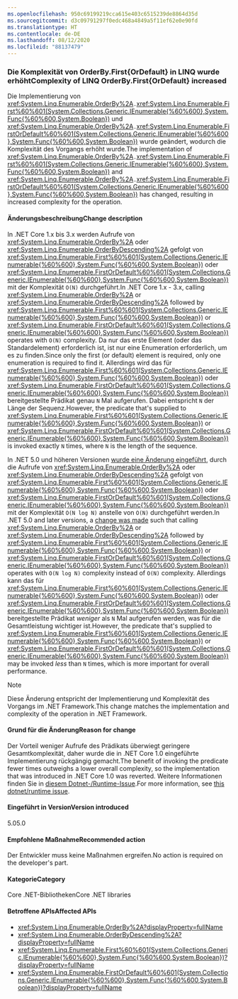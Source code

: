 ```yaml
---
ms.openlocfilehash: 950c69199219cca615e403c6515239de8864d35d
ms.sourcegitcommit: d3c09791297f0edc468a4849a5f11ef62e0e90fd
ms.translationtype: HT
ms.contentlocale: de-DE
ms.lasthandoff: 08/12/2020
ms.locfileid: "88137479"
---
```

### <a name="complexity-of-linq-orderbyfirstordefault-increased"></a><span data-ttu-id="b143c-101">Die Komplexität von OrderBy.First{OrDefault} in LINQ wurde erhöht</span><span class="sxs-lookup"><span data-stu-id="b143c-101">Complexity of LINQ OrderBy.First{OrDefault} increased</span></span>

<span data-ttu-id="b143c-102">Die Implementierung von <xref:System.Linq.Enumerable.OrderBy%2A>`.`<xref:System.Linq.Enumerable.First%60%601(System.Collections.Generic.IEnumerable{%60%600},System.Func{%60%600,System.Boolean})> und <xref:System.Linq.Enumerable.OrderBy%2A>`.`<xref:System.Linq.Enumerable.FirstOrDefault%60%601(System.Collections.Generic.IEnumerable{%60%600},System.Func{%60%600,System.Boolean})> wurde geändert, wodurch die Komplexität des Vorgangs erhöht wurde.</span><span class="sxs-lookup"><span data-stu-id="b143c-102">The implementation of <xref:System.Linq.Enumerable.OrderBy%2A>`.`<xref:System.Linq.Enumerable.First%60%601(System.Collections.Generic.IEnumerable{%60%600},System.Func{%60%600,System.Boolean})> and <xref:System.Linq.Enumerable.OrderBy%2A>`.`<xref:System.Linq.Enumerable.FirstOrDefault%60%601(System.Collections.Generic.IEnumerable{%60%600},System.Func{%60%600,System.Boolean})> has changed, resulting in increased complexity for the operation.</span></span>

#### <a name="change-description"></a><span data-ttu-id="b143c-103">Änderungsbeschreibung</span><span class="sxs-lookup"><span data-stu-id="b143c-103">Change description</span></span>

<span data-ttu-id="b143c-104">In .NET Core 1.x bis 3.x werden Aufrufe von <xref:System.Linq.Enumerable.OrderBy%2A> oder <xref:System.Linq.Enumerable.OrderByDescending%2A> gefolgt von <xref:System.Linq.Enumerable.First%60%601(System.Collections.Generic.IEnumerable{%60%600},System.Func{%60%600,System.Boolean})> oder <xref:System.Linq.Enumerable.FirstOrDefault%60%601(System.Collections.Generic.IEnumerable{%60%600},System.Func{%60%600,System.Boolean})> mit der Komplexität `O(N)` durchgeführt.</span><span class="sxs-lookup"><span data-stu-id="b143c-104">In .NET Core 1.x - 3.x, calling <xref:System.Linq.Enumerable.OrderBy%2A> or <xref:System.Linq.Enumerable.OrderByDescending%2A> followed by <xref:System.Linq.Enumerable.First%60%601(System.Collections.Generic.IEnumerable{%60%600},System.Func{%60%600,System.Boolean})> or <xref:System.Linq.Enumerable.FirstOrDefault%60%601(System.Collections.Generic.IEnumerable{%60%600},System.Func{%60%600,System.Boolean})> operates with `O(N)` complexity.</span></span> <span data-ttu-id="b143c-105">Da nur das erste Element (oder das Standardelement) erforderlich ist, ist nur eine Enumeration erforderlich, um es zu finden.</span><span class="sxs-lookup"><span data-stu-id="b143c-105">Since only the first (or default) element is required, only one enumeration is required to find it.</span></span> <span data-ttu-id="b143c-106">Allerdings wird das für <xref:System.Linq.Enumerable.First%60%601(System.Collections.Generic.IEnumerable{%60%600},System.Func{%60%600,System.Boolean})> oder <xref:System.Linq.Enumerable.FirstOrDefault%60%601(System.Collections.Generic.IEnumerable{%60%600},System.Func{%60%600,System.Boolean})> bereitgestellte Prädikat genau `N` Mal aufgerufen. Dabei entspricht `N` der Länge der Sequenz.</span><span class="sxs-lookup"><span data-stu-id="b143c-106">However, the predicate that's supplied to <xref:System.Linq.Enumerable.First%60%601(System.Collections.Generic.IEnumerable{%60%600},System.Func{%60%600,System.Boolean})> or <xref:System.Linq.Enumerable.FirstOrDefault%60%601(System.Collections.Generic.IEnumerable{%60%600},System.Func{%60%600,System.Boolean})> is invoked exactly `N` times, where `N` is the length of the sequence.</span></span>

<span data-ttu-id="b143c-107">In .NET 5.0 und höheren Versionen [wurde eine Änderung eingeführt](https://github.com/dotnet/runtime/pull/36643), durch die Aufrufe von <xref:System.Linq.Enumerable.OrderBy%2A> oder <xref:System.Linq.Enumerable.OrderByDescending%2A> gefolgt von <xref:System.Linq.Enumerable.First%60%601(System.Collections.Generic.IEnumerable{%60%600},System.Func{%60%600,System.Boolean})> oder <xref:System.Linq.Enumerable.FirstOrDefault%60%601(System.Collections.Generic.IEnumerable{%60%600},System.Func{%60%600,System.Boolean})> mit der Komplexität `O(N log N)` anstelle von `O(N)` durchgeführt werden.</span><span class="sxs-lookup"><span data-stu-id="b143c-107">In .NET 5.0 and later versions, a [change was made](https://github.com/dotnet/runtime/pull/36643) such that calling <xref:System.Linq.Enumerable.OrderBy%2A> or <xref:System.Linq.Enumerable.OrderByDescending%2A> followed by <xref:System.Linq.Enumerable.First%60%601(System.Collections.Generic.IEnumerable{%60%600},System.Func{%60%600,System.Boolean})> or <xref:System.Linq.Enumerable.FirstOrDefault%60%601(System.Collections.Generic.IEnumerable{%60%600},System.Func{%60%600,System.Boolean})> operates with `O(N log N)` complexity instead of `O(N)` complexity.</span></span> <span data-ttu-id="b143c-108">Allerdings kann das für <xref:System.Linq.Enumerable.First%60%601(System.Collections.Generic.IEnumerable{%60%600},System.Func{%60%600,System.Boolean})> oder <xref:System.Linq.Enumerable.FirstOrDefault%60%601(System.Collections.Generic.IEnumerable{%60%600},System.Func{%60%600,System.Boolean})> bereitgestellte Prädikat *weniger* als `N` Mal aufgerufen werden, was für die Gesamtleistung wichtiger ist.</span><span class="sxs-lookup"><span data-stu-id="b143c-108">However, the predicate that's supplied to <xref:System.Linq.Enumerable.First%60%601(System.Collections.Generic.IEnumerable{%60%600},System.Func{%60%600,System.Boolean})> or <xref:System.Linq.Enumerable.FirstOrDefault%60%601(System.Collections.Generic.IEnumerable{%60%600},System.Func{%60%600,System.Boolean})> may be invoked *less* than `N` times, which is more important for overall performance.</span></span>

> [!NOTE]
> <span data-ttu-id="b143c-109">Diese Änderung entspricht der Implementierung und Komplexität des Vorgangs im .NET Framework.</span><span class="sxs-lookup"><span data-stu-id="b143c-109">This change matches the implementation and complexity of the operation in .NET Framework.</span></span>

#### <a name="reason-for-change"></a><span data-ttu-id="b143c-110">Grund für die Änderung</span><span class="sxs-lookup"><span data-stu-id="b143c-110">Reason for change</span></span>

<span data-ttu-id="b143c-111">Der Vorteil weniger Aufrufe des Prädikats überwiegt geringere Gesamtkomplexität, daher wurde die in .NET Core 1.0 eingeführte Implementierung rückgängig gemacht.</span><span class="sxs-lookup"><span data-stu-id="b143c-111">The benefit of invoking the predicate fewer times outweighs a lower overall complexity, so the implementation that was introduced in .NET Core 1.0 was reverted.</span></span> <span data-ttu-id="b143c-112">Weitere Informationen finden Sie in [diesem Dotnet-/Runtime-Issue](https://github.com/dotnet/runtime/issues/31554).</span><span class="sxs-lookup"><span data-stu-id="b143c-112">For more information, see [this dotnet/runtime issue](https://github.com/dotnet/runtime/issues/31554).</span></span>

#### <a name="version-introduced"></a><span data-ttu-id="b143c-113">Eingeführt in Version</span><span class="sxs-lookup"><span data-stu-id="b143c-113">Version introduced</span></span>

<span data-ttu-id="b143c-114">5.0</span><span class="sxs-lookup"><span data-stu-id="b143c-114">5.0</span></span>

#### <a name="recommended-action"></a><span data-ttu-id="b143c-115">Empfohlene Maßnahme</span><span class="sxs-lookup"><span data-stu-id="b143c-115">Recommended action</span></span>

<span data-ttu-id="b143c-116">Der Entwickler muss keine Maßnahmen ergreifen.</span><span class="sxs-lookup"><span data-stu-id="b143c-116">No action is required on the developer's part.</span></span>

#### <a name="category"></a><span data-ttu-id="b143c-117">Kategorie</span><span class="sxs-lookup"><span data-stu-id="b143c-117">Category</span></span>

<span data-ttu-id="b143c-118">Core .NET-Bibliotheken</span><span class="sxs-lookup"><span data-stu-id="b143c-118">Core .NET libraries</span></span>

#### <a name="affected-apis"></a><span data-ttu-id="b143c-119">Betroffene APIs</span><span class="sxs-lookup"><span data-stu-id="b143c-119">Affected APIs</span></span>

- <xref:System.Linq.Enumerable.OrderBy%2A?displayProperty=fullName>
- <xref:System.Linq.Enumerable.OrderByDescending%2A?displayProperty=fullName>
- <xref:System.Linq.Enumerable.First%60%601(System.Collections.Generic.IEnumerable{%60%600},System.Func{%60%600,System.Boolean})?displayProperty=fullName>
- <xref:System.Linq.Enumerable.FirstOrDefault%60%601(System.Collections.Generic.IEnumerable{%60%600},System.Func{%60%600,System.Boolean})?displayProperty=fullName>

<!--

#### Affected APIs

- `Overload:System.Linq.Enumerable.OrderBy`
- `Overload:System.Linq.Enumerable.OrderByDescending`
- `M:System.Linq.Enumerable.First``1(System.Collections.Generic.IEnumerable{``0},System.Func{``0,System.Boolean})`
- `M:System.Linq.Enumerable.FirstOrDefault``1(System.Collections.Generic.IEnumerable{``0},System.Func{``0,System.Boolean})`

-->
